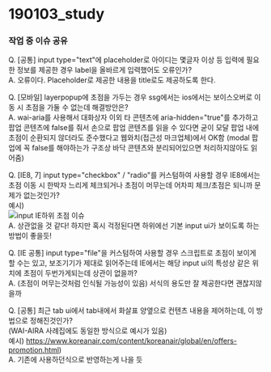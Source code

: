 # 190103_study

###  작업 중 이슈 공유

Q. [공통] input type="text"에 placeholder로 아이디는 몇글자 이상 등 입력에 필요한 정보를 제공한 경우 label을 올바르게 입력했어도 오류인가?   
A. 오류이다. Placeholder로 제공한 내용을 title로도 제공하도록 한다.   

Q. [모바일] layerpopup에 초점을 가두는 경우 ssg에서는 ios에서는 보이스오버로 이동 시 초점을 가둘 수 없는데 해결방안은?   
A. wai-aria를 사용해서 대화상자 이외 타 콘텐츠에 aria-hidden="true"를 추가하고 팝업 콘텐츠에 false를 줘서 손으로 팝업 콘텐츠를 읽을 수 있다면 굳이 모달 팝업 내에 초점이 순환되지 않더라도 준수했다고 웹와치(접근성 마크업체)에서 OK함 (modal 팝업에 꼭 false를 해야하는가 구조상 바닥 콘텐츠와 분리되어있으면 처리하지않아도 읽어줌)

Q. [IE8, 7] input type="checkbox" / "radio"를 커스텀하여 사용할 경우 IE8에서는 초점 이동 시 한박자 느리게 체크되거나 초점이 머무는데 어차피 체크/초점은 되니까 문제가 없는것인가?  
예시)  
<img src="https://i.imgur.com/CO0biD5.gif" alt="input IE하위 초점 이슈" />    
A. 상관없을 것 같다! 하지만 혹시 걱정된다면 하위에선 기본 input ui가 보이도록 하는 방법이 좋을듯!

Q. [IE 공통] input type="file"을 커스텀하여 사용할 경우 스크립트로 초점이 보이게 할 수는 있고, 보조기기가 제대로 읽어주는데 IE에서는 해당 input ui의 특성상 같은 위치에 초점이 두번가게되는데 상관이 없을까?  
A. (초점이 머무는것처럼 인식될 가능성이 있음) 서식의 용도만 잘 제공한다면 괜찮지않을까

Q. [공통] 최근 tab ui에서 tab내에서 화살표 양옆으로 컨텐츠 내용을 제어하는데, 이 방법으로 정해진것인가?  
   (WAI-AIRA 사례집에도 동일한 방식으로 예시가 있음)  
예시) https://www.koreanair.com/content/koreanair/global/en/offers-promotion.html)  
A. 기존에 사용하던식으로 반영하는게 나을 듯
